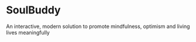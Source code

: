 # SoulBuddy
An interactive, modern solution to promote mindfulness, optimism and living lives meaningfully
